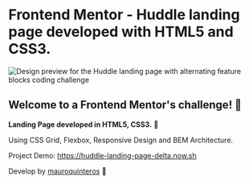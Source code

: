 # Frontend Mentor - Huddle landing page developed with HTML5 and CSS3.

![Design preview for the Huddle landing page with alternating feature blocks coding challenge](https://repository-images.githubusercontent.com/264031166/fb72a000-961e-11ea-85d4-6e54ffdf063a)

## Welcome to a Frontend Mentor's challenge! 👋

**Landing Page developed in HTML5, CSS3.** 🚀

Using CSS Grid, Flexbox, Responsive Design and BEM Architecture.

Project Demo: https://huddle-landing-page-delta.now.sh

Develop by [mauroquinteros](https://twitter.com/maurooquinteros) 💚
